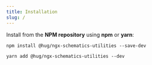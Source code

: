 ```yaml
---
title: Installation
slug: /
---
```


Install from the **NPM repository** using **npm** or **yarn**:

```shell
npm install @hug/ngx-schematics-utilities --save-dev
```

```shell
yarn add @hug/ngx-schematics-utilities --dev
```
